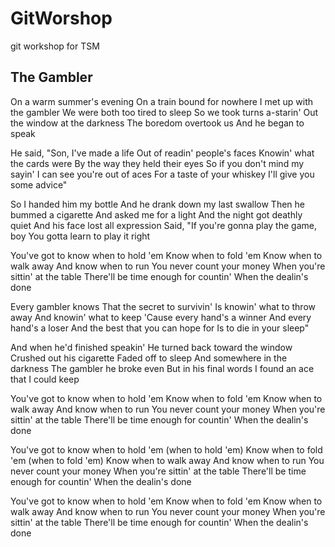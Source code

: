# GitWorshop
git workshop for TSM

## The Gambler
On a warm summer's evening
On a train bound for nowhere
I met up with the gambler
We were both too tired to sleep
So we took turns a-starin'
Out the window at the darkness
The boredom overtook us
And he began to speak

He said, "Son, I've made a life
Out of readin' people's faces
Knowin' what the cards were
By the way they held their eyes
So if you don't mind my sayin'
I can see you're out of aces
For a taste of your whiskey
I'll give you some advice"

So I handed him my bottle
And he drank down my last swallow
Then he bummed a cigarette
And asked me for a light
And the night got deathly quiet
And his face lost all expression
Said, "If you're gonna play the game, boy
You gotta learn to play it right

You've got to know when to hold 'em
Know when to fold 'em
Know when to walk away
And know when to run
You never count your money
When you're sittin' at the table
There'll be time enough for countin'
When the dealin's done

Every gambler knows
That the secret to survivin'
Is knowin' what to throw away
And knowin' what to keep
'Cause every hand's a winner
And every hand's a loser
And the best that you can hope for
Is to die in your sleep"

And when he'd finished speakin'
He turned back toward the window
Crushed out his cigarette
Faded off to sleep
And somewhere in the darkness
The gambler he broke even
But in his final words
I found an ace that I could keep

You've got to know when to hold 'em
Know when to fold 'em
Know when to walk away
And know when to run
You never count your money
When you're sittin' at the table
There'll be time enough for countin'
When the dealin's done

You've got to know when to hold 'em (when to hold 'em)
Know when to fold 'em (when to fold 'em)
Know when to walk away
And know when to run
You never count your money
When you're sittin' at the table
There'll be time enough for countin'
When the dealin's done

You've got to know when to hold 'em
Know when to fold 'em
Know when to walk away
And know when to run
You never count your money
When you're sittin' at the table
There'll be time enough for countin'
When the dealin's done
